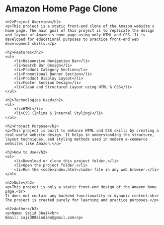  <h1>Amazon Home Page Clone</h1>

    <h2>Project Overview</h2>
    <p>This project is a static front-end clone of the Amazon website's home page. The main goal of this project is to replicate the design and layout of Amazon's home page using only HTML and CSS. It is developed for educational purposes to practice front-end web development skills.</p>

    <h2>Features</h2>
    <ul>
        <li>Responsive Navigation Bar</li>
        <li>Search Bar Design</li>
        <li>Product Category Section</li>
        <li>Promotional Banner Section</li>
        <li>Product Display Layout</li>
        <li>Footer Section Design</li>
        <li>Clean and Structured Layout using HTML & CSS</li>
    </ul>

    <h2>Technologies Used</h2>
    <ul>
        <li>HTML</li>
        <li>CSS (Inline & Internal Styling)</li>
    </ul>

    <h2>Project Purpose</h2>
    <p>This project is built to enhance HTML and CSS skills by creating a real-world website design. It helps in understanding the structure, layout techniques, and styling methods used in modern e-commerce websites like Amazon.</p>

    <h2>How to Use</h2>
    <ol>
        <li>Download or clone this project folder.</li>
        <li>Open the project folder.</li>
        <li>Run the <code>index.html</code> file in any web browser.</li>
    </ol>

    <h2>Note</h2>
    <p>This project is only a static front-end design of the Amazon home page.<br>
    It does not contain any backend functionality or dynamic content.<br>
    The project is created purely for learning and practice purposes.</p>

    <h2>Author</h2>
    <p>Name: Sajid Shaik<br>
    Email: sajid888indian@gmail.com</p>

</body>
</html>
